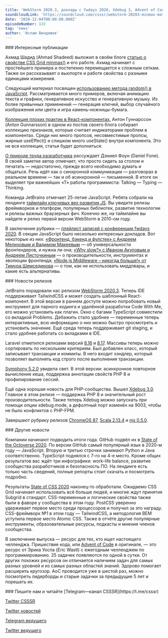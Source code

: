 ```yaml
---
title: 'WebStorm 2020.3, доклады с fwdays 2020, Xdebug 3, Advent of Code, статистика от GitHub и State of CSS.'
soundcloudLink: 'https://soundcloud.com/csssr/webstorm-20203-minmax-mathrandom-v-js-fwdays-2020-advent-of-code-octoverse-i-state-of-css'
date: '2020-12-04T00:00:00.000Z'
episodeNumber: 133
tag: 'news'
author: 'Ислам Виндижев'
---
```


<ParagraphWithImage imageName="manWithLaptop" imageSide="right">
  ### Интересные публикации

  Ахмад Шадид (Ahmad Shadeed) выложил в своём блоге [статью о свойстве CSS Grid minmax()](https://ishadeed.com/article/css-grid-minmax/) и его работе. Ахмад начинает с простейшего примера и постепенно перемещается к сложным сеткам. Также он рассказывает о вьюпорте и работе свойства с разными единицами измерения.
</ParagraphWithImage>

  Следующий материал посвящен [использованию метода random() в JavaScript](https://css-tricks.com/lots-of-ways-to-use-math-random-in-javascript/). Рассматривается много примеров, включая анимацию текста и графики, генеративное искусство и генеративную музыку. Из более привычных применений — генерация ключей, выбор случайного изображения или цвета и игра камень-ножницы-бумага.

  [Коллекция плохих практик в React-компонентах.](https://antongunnarsson.com/react-component-code-smells/) Антон Гуннарссон (Anton Gunnarsson) в одном из постов своего блога собирает коллекцию признаков, которые считает индикаторами проблем в компонентах. Среди них много пропсов, несовместимые пропсы, жирные useEffect() и слишком много useState() внутри компонента. Это не вся коллекция, статья будет дополняться.

  [О природе труда разработчика](https://daniel.fone.net.nz/blog/2020/10/21/talking-typing-thinking-software-is-not-a-desk-job/) рассуждает Дэниел Фоун (Daniel Fone). В своей заметке автор отмечает, что просто сидеть за столом и печатать — недостаточно, прежде всего  необходимо думать и общаться. Речь идёт как о синхронной коммуникации — разговорах в реальном времени — так и об асинхронной — письменной. В итоге он выделяет три важнейших «Т» работы программиста: Talking — Typing — Thinking.

  Команда JetBrains отмечает 25-летие JavaScript. Ребята собрали на лендинге [таймлайн ключевых вех развития JS](https://www.jetbrains.com/lp/javascript-25/). Вы увидите релизы фреймворков и платформ, популярных библиотек, развитие технологии и релизы важных браузерных фич. Конечно же, на таймлайне вы найдете и релиз первой версии WebStorm в 2010-ом году.

  В заключение рубрики — [плейлист записей с конференции fwdays 2020](https://www.youtube.com/playlist?list=PLPcgQFk9n9y8WQ3dEeBByarIVaoaZm03W). В секции JavaScript было несколько интересных докладов. Вот некоторые из них: [«Фронтенд, бэкенд и фулстек» с Андреем Мелиховым и Вадимом Макеевым](https://www.youtube.com/watch?v=hExS0b_4XfM) — об универсальности фронтендеров, и нужна ли она; [«Why slow?» с Иваном Акуловым и Андреем Листочкиным](https://www.youtube.com/watch?v=NzYSPNnEmXY) — о производительности, инструментах и эволюции фронтенда; [«Node.js Middleware – никогда больше!» от Тимура Шемсединова](https://www.youtube.com/watch?v=RS8x73z4csI) — о том, как не использовать миддлвары, и какие есть альтернативы.

<ParagraphWithImage imageName="laptopNews" imageSide="right">
  ### Новости релизов

  JetBrains порадовали нас релизом [WebStorm 2020.3](https://habr.com/ru/company/JetBrains/blog/529708/). Теперь IDE поддерживает TailwindCSS и может создать шаблонный React-компонент. В этой версии в раннем доступе можно попробовать новый инструмент для парного кодинга и удалённой разработки Code With Me, его можно установить как плагин. Окно с багами TypeScript совместили со вкладкой Problems. Дебажить стало удобнее — переменные теперь интерактивные, всю информацию о них можно быстро просмотреть и установить значение. Ещё среда теперь поддерживает git staging, и стало удобнее работать со вкладками в IDE.
</ParagraphWithImage>

  Laravel отметился релизами версий [8.16](https://laravel-news.com/laravel-8-16-0) и [8.17](https://laravel-news.com/laravel-8-17-0). Массивы теперь можно сортировать по нескольким критериям. Был добавлен класс, который записывает транзакции и коммиты. В него входит хэндлер, который позволяет выполнять код строго после выполнения транзакции.

  [Symphony 5.2.0](https://symfony.com/blog/symfony-5-2-0-released) увидела свет. В этой версии: асинхронное повторное вычисление кеша, поддержка аннотации свойств PHP 8 и профилирование сессий.

  Ещё одна хорошая новость для PHP-сообщества. Вышел [Xdebug 3.0](https://xdebug.org/announcements/2020-11-25). Главное в этом релизе — поддержка PHP 8 и значительный рост производительности. Также теперь Xdebug можно запускать при помощи опции xdebug.mode, а дефолтный порт изменён на 9003, чтобы не было конфликтов с PHP-FPM.

  Завершают рубрику релизов [ChromeOS 87](https://chromereleases.googleblog.com/2020/11/stable-channel-update-for-chrome-os_30.html), [Scala 2.13.4](https://github.com/scala/scala/releases/tag/v2.13.4) и [njs 0.5.0](http://nginx.org/en/docs/njs/changes.html#njs0.5.0).

<ParagraphWithImage imageName="laptopDialog" imageSide="right">
  ### Другие новости

  Компании начинают подводить итоги года. GitHub подвёл их в [State of the Octoverse 2020](https://octoverse.github.com/). По версии GitHub самый популярный язык в 2020-м году — JavaScript. Вторую и третью строчки занимают Python и Java соответственно. TypeScript поднялся с 7-го на 4-е место. Кроме общих результатов вас ждёт три инфографики: work-life balance, развитие сообщества разработчиков и безопасность ПО. На лендинге есть только часть сведений, полные репорты стоит скачать и посмотреть подробно.
</ParagraphWithImage>

Результаты [State of CSS 2020](https://2020.stateofcss.com/) наконец-то обработали. Ожидаемо CSS Grid начинает использовать всё больше людей, и многие ждут принятия Subgrid в стандарт. CSS-переменные и логические свойства также были в фаворе у сообщества в этом году. PostCSS уверенно удерживает первое место среди процессоров и получил за это награду. CSS-фреймворк №1 в этом году — TailwindCSS, а методология BEM уступила первое место Atomic CSS. Также в отчёте другие популярные инструменты, образовательные ресурсы, подкасты и мнения членов сообщества.

В заключение выпуска — ресурс для тех, кто ищет настоящего челленджа. Пришествие кода, или [Advent of Code](https://adventofcode.com/) в оригинале, — это ресурс от Эрика Уосла (Eric Wastl) с ежегодным челленджем по программированию. 25 задачек появляются по одной в сутки. От других похожих ресурсов он отличается наличием задач для самых разных уровней и из самых разных областей знаний. Здорово помогает расширить кругозор. AoC проводится уже в шестой раз, можно посмотреть лидерборды и старые задачки за предыдущие 5 лет и порешать их.

<Note>
  ### Пишите нам и читайте
  [Telegram—канал CSSSR](https://t.me/csssr)

  [Twitter CSSSR](https://twitter.com/csssr_dev)

  [Twitter новостей](https://twitter.com/csssr_news)

  [Telegram ведущего](https://t.me/Vindizh)

  [Twitter ведущего](https://twitter.com/Vindizh)
</Note>
